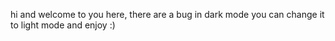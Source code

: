 hi and welcome to you here,
there are a bug in dark mode you can change it to light mode and enjoy :)
